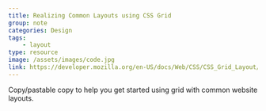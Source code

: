 ```yaml
---
title: Realizing Common Layouts using CSS Grid
group: note
categories: Design
tags:
    - layout
type: resource
image: /assets/images/code.jpg
link: https://developer.mozilla.org/en-US/docs/Web/CSS/CSS_Grid_Layout/Realizing_common_layouts_using_CSS_Grid_Layout
---
```

Copy/pastable copy to help you get started using grid with common website layouts.
